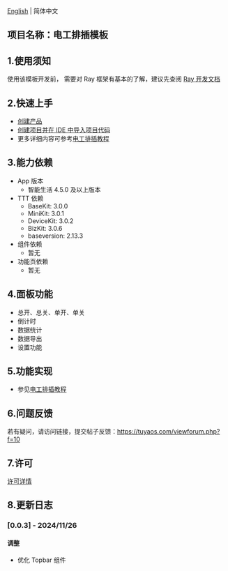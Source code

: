 [English](README.md) | 简体中文[](README_zh.md)

## 项目名称：电工排插模板

## 1.使用须知

使用该模板开发前， 需要对 Ray 框架有基本的了解，建议先查阅 [Ray 开发文档](https://developer.tuya.com/cn/miniapp/develop/ray/guide/overview)

## 2.快速上手

- [创建产品](https://developer.tuya.com/cn/miniapp-codelabs/codelabs/panel-multi-socket/index.html#2)
- [创建项目并在 IDE 中导入项目代码](https://developer.tuya.com/cn/miniapp-codelabs/codelabs/panel-multi-socket/index.html#3)
- 更多详细内容可参考[电工排插教程](https://developer.tuya.com/cn/miniapp-codelabs/codelabs/panel-multi-socket/index.html#0)

## 3.能力依赖

- App 版本
  - 智能生活 4.5.0 及以上版本
- TTT 依赖
  - BaseKit: 3.0.0
  - MiniKit: 3.0.1
  - DeviceKit: 3.0.2
  - BizKit: 3.0.6
  - baseversion: 2.13.3
- 组件依赖
  - 暂无
- 功能页依赖
  - 暂无

## 4.面板功能

- 总开、总关、单开、单关
- 倒计时
- 数据统计
- 数据导出
- 设置功能

## 5.功能实现

- 参见[电工排插教程](https://developer.tuya.com/cn/miniapp-codelabs/codelabs/panel-multi-socket/index.html#0)

## 6.问题反馈

若有疑问，请访问链接，提交帖子反馈：https://tuyaos.com/viewforum.php?f=10

## 7.许可

[许可详情](LICENSE)

## 8.更新日志

### [0.0.3] - 2024/11/26

#### 调整

- 优化 Topbar 组件
